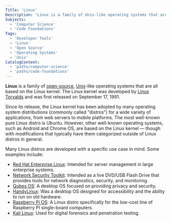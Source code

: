 ```yaml
---
Title: 'Linux'
Description: 'Linux is a family of Unix-like operating systems that are all based on the Linux kernel.'
Subjects:
  - 'Computer Science'
  - 'Code Foundations'
Tags:
  - 'Developer Tools'
  - 'Linux'
  - 'Open Source'
  - 'Operating Systems'
  - 'Unix'
CatalogContent:
  - 'paths/computer-science'
  - 'paths/code-foundations'
---
```


**Linux** is a family of [open-source](https://www.codecademy.com/resources/docs/open-source), [Unix](https://www.codecademy.com/resources/docs/general/unix)-like operating systems that are all based on the Linux kernel. The Linux kernel was developed by [Linus Torvalds](https://www.codecademy.com/resources/docs/general/linus-torvalds) and was first released on September 17, 1991.

Since its release, the Linux kernel has been adopted by many operating system distributions (commonly called "distros") for a wide variety of applications, from web servers to mobile platforms. The most well-known pure Linux distro is Ubuntu. However, other well-known operating systems, such as Android and Chrome OS, are based on the Linux kernel &mdash; though with modifications that typically have them categorized outside of Linux distros in general.

Many Linux distros are developed with a specific use case in mind. Some examples include:

- [Red Hat Enterprise Linux](https://www.redhat.com/en/technologies/linux-platforms/enterprise-linux): Intended for server management in large enterprise systems.
- [Network Security Toolkit](https://www.networksecuritytoolkit.org/): Intended as a live DVD/USB Flash Drive that provides tools for network diagnostics, security, and monitoring.
- [Qubes OS](https://www.qubes-os.org/): A desktop OS focused on providing privacy and security.
- [HandyLinux](https://en.wikipedia.org/wiki/HandyLinux): Was a desktop OS designed for accessibility and the ability to run on old hardware.
- [Raspberry Pi OS](https://www.raspberrypi.com/software/): A Linux distro specifically for the low-cost line of Raspberry PI single-board computers.
- [Kali Linux](https://www.kali.org/): Used for digital forensics and penetration testing.
